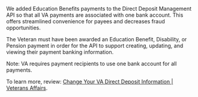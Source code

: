 We added Education Benefits payments to the Direct Deposit Management API so that all VA payments are associated with one bank account. This offers streamlined convenience for payees and decreases fraud opportunities.

The Veteran must have been awarded an Education Benefit, Disability, or Pension payment in order for the API to support creating, updating, and viewing their payment banking information.

Note: VA requires payment recipients to use one bank account for all payments. 

To learn more, review: [Change Your VA Direct Deposit Information | Veterans Affairs](https://www.va.gov/change-direct-deposit/). 
